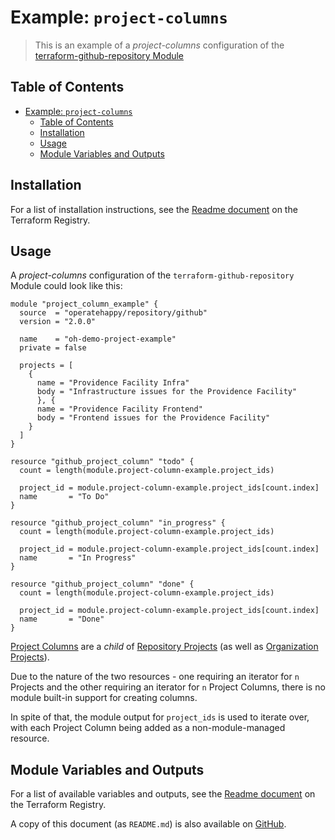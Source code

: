 # Example: `project-columns`

> This is an example of a _project-columns_ configuration of the [terraform-github-repository Module](https://registry.terraform.io/modules/operatehappy/repository/github)

## Table of Contents

- [Example: `project-columns`](#example-project-columns)
  - [Table of Contents](#table-of-contents)
  - [Installation](#installation)
  - [Usage](#usage)
  - [Module Variables and Outputs](#module-variables-and-outputs)

## Installation

For a list of installation instructions, see the [Readme document](https://registry.terraform.io/modules/operatehappy/repository/github) on the Terraform Registry.

## Usage

A _project-columns_ configuration of the `terraform-github-repository` Module could look like this:

```hcl
module "project_column_example" {
  source  = "operatehappy/repository/github"
  version = "2.0.0"

  name    = "oh-demo-project-example"
  private = false

  projects = [
    {
      name = "Providence Facility Infra"
      body = "Infrastructure issues for the Providence Facility"
      }, {
      name = "Providence Facility Frontend"
      body = "Frontend issues for the Providence Facility"
    }
  ]
}

resource "github_project_column" "todo" {
  count = length(module.project-column-example.project_ids)

  project_id = module.project-column-example.project_ids[count.index]
  name       = "To Do"
}

resource "github_project_column" "in_progress" {
  count = length(module.project-column-example.project_ids)

  project_id = module.project-column-example.project_ids[count.index]
  name       = "In Progress"
}

resource "github_project_column" "done" {
  count = length(module.project-column-example.project_ids)

  project_id = module.project-column-example.project_ids[count.index]
  name       = "Done"
}
```

[Project Columns](https://www.terraform.io/docs/providers/github/r/project_column.html) are a _child_ of [Repository Projects](https://www.terraform.io/docs/providers/github/r/repository_project.html) (as well as [Organization Projects](https://www.terraform.io/docs/providers/github/r/organization_project.html)).

Due to the nature of the two resources - one requiring an iterator for `n` Projects and the other requiring an iterator for `n` Project Columns, there is no module built-in support for creating columns.

In spite of that, the module output for `project_ids` is used to iterate over, with each Project Column being added as a non-module-managed resource.

## Module Variables and Outputs

For a list of available variables and outputs, see the [Readme document](https://registry.terraform.io/modules/operatehappy/repository/github) on the Terraform Registry.

A copy of this document (as `README.md`) is also available on [GitHub](https://github.com/operatehappy/terraform-github-repository/blob/master/README.md#readme).
